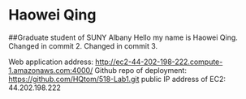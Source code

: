# Haowei Qing
##Graduate student of SUNY Albany
Hello my name is Haowei Qing. Changed in commit 2. Changed in commit 3.

Web application address: http://ec2-44-202-198-222.compute-1.amazonaws.com:4000/
Github repo of deployment: https://github.com/HQtom/518-Lab1.git
public IP address of EC2: 44.202.198.222
